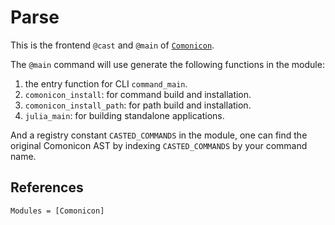# Parse

This is the frontend `@cast` and `@main` of [`Comonicon`](@ref).

The `@main` command will use generate the following functions in the module:

1. the entry function for CLI `command_main`.
2. `comonicon_install`: for command build and installation.
3. `comonicon_install_path`: for path build and installation.
4. `julia_main`: for building standalone applications.

And a registry constant `CASTED_COMMANDS` in the module, one can
find the original Comonicon AST by indexing `CASTED_COMMANDS` by
your command name.

## References

```@autodocs
Modules = [Comonicon]
```
